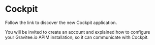# Cockpit

Follow the link to discover the new Cockpit application.

You will be invited to create an account and explained how to configure your Gravitee.io APIM installation, so it can communicate with Cockpit.
